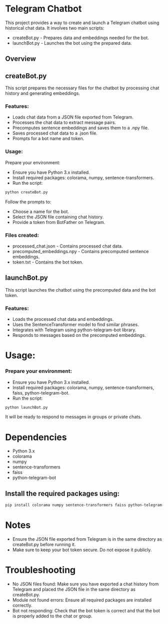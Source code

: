 # Telegram Chatbot

This project provides a way to create and launch a Telegram chatbot using historical chat data. It involves two main scripts:

- createBot.py - Prepares data and embeddings needed for the bot.
- launchBot.py - Launches the bot using the prepared data.

## Overview

## createBot.py

This script prepares the necessary files for the chatbot by processing chat history and generating embeddings.

### Features:

- Loads chat data from a JSON file exported from Telegram.
- Processes the chat data to extract message pairs.
- Precomputes sentence embeddings and saves them to a .npy file.
- Saves processed chat data to a .json file.
- Prompts for a bot name and token.

### Usage:

Prepare your environment:

- Ensure you have Python 3.x installed.
- Install required packages: colorama, numpy, sentence-transformers.
- Run the script:

```bash
python createBot.py
```

Follow the prompts to:

- Choose a name for the bot.
- Select the JSON file containing chat history.
- Provide a token from BotFather on Telegram.

### Files created:

- processed_chat.json - Contains processed chat data.
- precomputed_embeddings.npy - Contains precomputed sentence embeddings.
- token.txt - Contains the bot token.

## launchBot.py

This script launches the chatbot using the precomputed data and the bot token.

### Features:

- Loads the processed chat data and embeddings.
- Uses the SentenceTransformer model to find similar phrases.
- Integrates with Telegram using python-telegram-bot library.
- Responds to messages based on the precomputed embeddings.

# Usage:
### Prepare your environment:

- Ensure you have Python 3.x installed.
- Install required packages: colorama, numpy, sentence-transformers, faiss, python-telegram-bot.
- Run the script:

```bash
python launchBot.py
```


It will be ready to respond to messages in groups or private chats.


# Dependencies

- Python 3.x
- colorama
- numpy
- sentence-transformers
- faiss
- python-telegram-bot
## Install the required packages using:

```bash
pip install colorama numpy sentence-transformers faiss python-telegram-bot
```

# Notes

- Ensure the JSON file exported from Telegram is in the same directory as createBot.py before running it.
- Make sure to keep your bot token secure. Do not expose it publicly.

# Troubleshooting

- No JSON files found: Make sure you have exported a chat history from Telegram and placed the JSON file in the same directory as createBot.py.
- Module not found errors: Ensure all required packages are installed correctly.
- Bot not responding: Check that the bot token is correct and that the bot is properly added to the chat or group.
